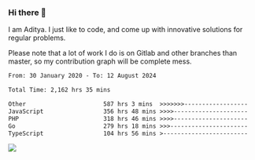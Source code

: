 ### Hi there 👋

I am Aditya. I just like to code, and come up with innovative solutions for regular problems.

Please note that a lot of work I do is on Gitlab and other branches than master, so my contribution graph will be complete mess.

<!--START_SECTION:waka-->

```txt
From: 30 January 2020 - To: 12 August 2024

Total Time: 2,162 hrs 35 mins

Other                      587 hrs 3 mins  >>>>>>>------------------   27.15 %
JavaScript                 356 hrs 48 mins >>>>---------------------   16.50 %
PHP                        318 hrs 46 mins >>>>---------------------   14.74 %
Go                         279 hrs 18 mins >>>----------------------   12.92 %
TypeScript                 104 hrs 56 mins >------------------------   04.85 %
```

<!--END_SECTION:waka-->

![](https://komarev.com/ghpvc/?username=BrainBuzzer)
